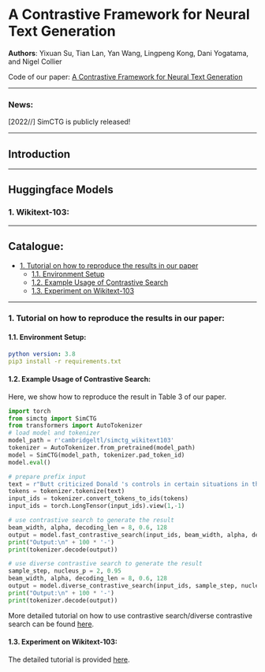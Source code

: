 # A Contrastive Framework for Neural Text Generation
**Authors**: Yixuan Su, Tian Lan, Yan Wang, Lingpeng Kong, Dani Yogatama, and Nigel Collier

Code of our paper: [A Contrastive Framework for Neural Text Generation]()

****

### News:
[2022//] SimCTG is publicly released!

****
## Introduction

****
## Huggingface Models
### 1. Wikitext-103:

****
## Catalogue:
* <a href='#overall_tutorial'>1. Tutorial on how to reproduce the results in our paper</a>
    * <a href='#environment_setup'>1.1. Environment Setup</a>
    * <a href='#example_usage'>1.2. Example Usage of Contrastive Search</a>
    * <a href='#wikitext103_tutorial'>1.3. Experiment on Wikitext-103</a>


****
<span id='overall_tutorial'/>

### 1. Tutorial on how to reproduce the results in our paper:

<span id='environment_setup'/>

#### 1.1. Environment Setup:
```yaml
python version: 3.8
pip3 install -r requirements.txt
```

<span id='example_usage'/>

#### 1.2. Example Usage of Contrastive Search:
Here, we show how to reproduce the result in Table 3 of our paper.
```python
import torch
from simctg import SimCTG
from transformers import AutoTokenizer
# load model and tokenizer
model_path = r'cambridgeltl/simctg_wikitext103'
tokenizer = AutoTokenizer.from_pretrained(model_path)
model = SimCTG(model_path, tokenizer.pad_token_id)
model.eval()

# prepare prefix input
text = r"Butt criticized Donald 's controls in certain situations in the game , as well as the difficulty of some levels and puzzles . Buchanan also criticized the controls , calling"
tokens = tokenizer.tokenize(text)
input_ids = tokenizer.convert_tokens_to_ids(tokens)
input_ids = torch.LongTensor(input_ids).view(1,-1)

# use contrastive search to generate the result
beam_width, alpha, decoding_len = 8, 0.6, 128
output = model.fast_contrastive_search(input_ids, beam_width, alpha, decoding_len)
print("Output:\n" + 100 * '-')
print(tokenizer.decode(output))

# use diverse contrastive search to generate the result
sample_step, nucleus_p = 2, 0.95
beam_width, alpha, decoding_len = 8, 0.6, 128
output = model.diverse_contrastive_search(input_ids, sample_step, nucleus_p, beam_width, alpha, decoding_len)
print("Output:\n" + 100 * '-')
print(tokenizer.decode(output))
```
More detailed tutorial on how to use contrastive search/diverse contrastive search can be found [here](https://github.com/yxuansu/SimCTG/tree/main/language_modelling).


<span id='wikitext103_tutorial'/>

#### 1.3. Experiment on Wikitext-103:
The detailed tutorial is provided [here](https://github.com/yxuansu/SimCTG/tree/main/language_modelling).

